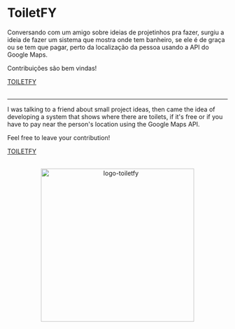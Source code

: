 # ToiletFY
 
<p> Conversando com um amigo sobre ideias de projetinhos pra fazer, surgiu a ideia de fazer um sistema que mostra onde tem banheiro, se ele é de graça ou se tem que pagar, perto da localização da pessoa usando a API do Google Maps. </p>

<p> Contribuições são bem vindas! </p>

<a href="https://apptoiletfy.000webhostapp.com/">TOILETFY</a><br><br>

<hr>

I was talking to a friend about small project ideas, then came the idea of developing a system that shows where there are toilets,
if it's free or if you have to pay near the person's location using the Google Maps API.</p>

<p> Feel free to leave your contribution! </p>

<a href="https://apptoiletfy.000webhostapp.com/">TOILETFY</a><br><br>


<p align="center"><img src="https://i.imgur.com/ehd8Tg2.png" width="350" target="_blank" alt="logo-toiletfy"/></p>
